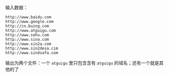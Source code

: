 

输入数据：
```text
http://www.baidu.com
http://www.google.com
http://cn.buing.com
http://www.atguigu.com
http://www.sohu.com
http://www.sina.com
http://www.sin2a.com
http://www.sin2desa.cim
http://www.sindsafa.com
```

输出为两个文件：一个 `atguigu` 里只包含含有 `atguigu` 的域名；还有一个就是其他的了
